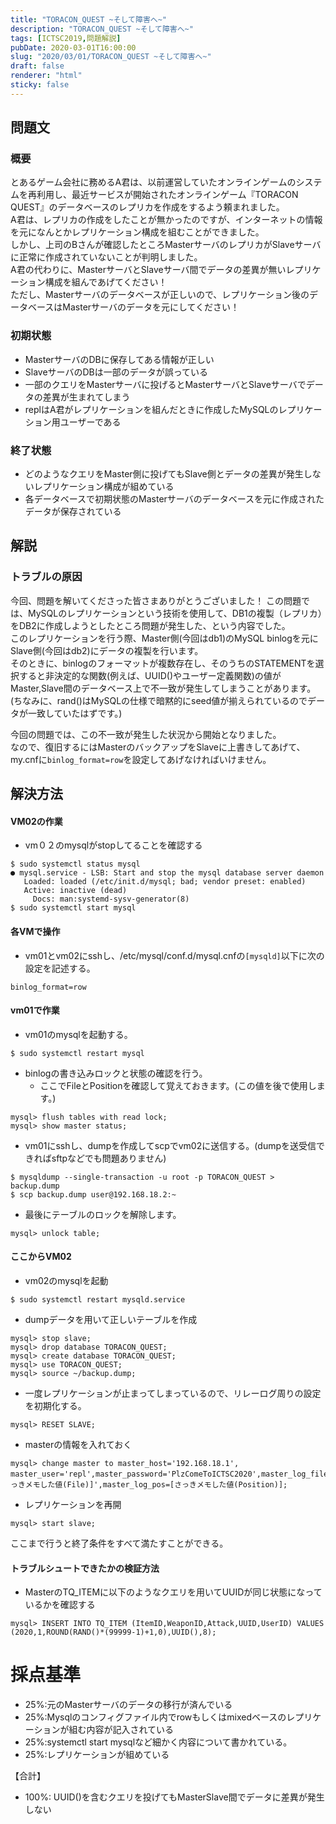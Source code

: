 ```yaml
---
title: "TORACON_QUEST ~そして障害へ~"
description: "TORACON_QUEST ~そして障害へ~"
tags: [ICTSC2019,問題解説]
pubDate: 2020-03-01T16:00:00
slug: "2020/03/01/TORACON_QUEST ~そして障害へ~"
draft: false
renderer: "html"
sticky: false
---
```



<h2 id="%E5%95%8F%E9%A1%8C%E6%96%87">問題文&nbsp;<a href="https://wiki.icttoracon.net/ictsc2019/problems/otsuka:replication/blog/#%E5%95%8F%E9%A1%8C%E6%96%87"></a>&nbsp;</h2>



<h3 id="%E6%A6%82%E8%A6%81">概要&nbsp;<a href="https://wiki.icttoracon.net/ictsc2019/problems/otsuka:replication/blog/#%E6%A6%82%E8%A6%81"></a>&nbsp;</h3>



<p>とあるゲーム会社に務めるA君は、以前運営していたオンラインゲームのシステムを再利用し、最近サービスが開始されたオンラインゲーム『TORACON QUEST』のデータベースのレプリカを作成をするよう頼まれました。<br>A君は、レプリカの作成をしたことが無かったのですが、インターネットの情報を元になんとかレプリケーション構成を組むことができました。<br>しかし、上司のBさんが確認したところMasterサーバのレプリカがSlaveサーバに正常に作成されていないことが判明しました。<br>A君の代わりに、MasterサーバとSlaveサーバ間でデータの差異が無いレプリケーション構成を組んであげてください！<br>ただし、Masterサーバのデータベースが正しいので、レプリケーション後のデータベースはMasterサーバのデータを元にしてください！</p>



<h3 id="%E5%88%9D%E6%9C%9F%E7%8A%B6%E6%85%8B">初期状態&nbsp;<a href="https://wiki.icttoracon.net/ictsc2019/problems/otsuka:replication/blog/#%E5%88%9D%E6%9C%9F%E7%8A%B6%E6%85%8B"></a>&nbsp;</h3>



<ul><li>MasterサーバのDBに保存してある情報が正しい</li><li>SlaveサーバのDBは一部のデータが誤っている</li><li>一部のクエリをMasterサーバに投げるとMasterサーバとSlaveサーバでデータの差異が生まれてしまう</li><li>replはA君がレプリケーションを組んだときに作成したMySQLのレプリケーション用ユーザーである</li></ul>



<h3 id="%E7%B5%82%E4%BA%86%E7%8A%B6%E6%85%8B">終了状態&nbsp;<a href="https://wiki.icttoracon.net/ictsc2019/problems/otsuka:replication/blog/#%E7%B5%82%E4%BA%86%E7%8A%B6%E6%85%8B"></a>&nbsp;</h3>



<ul><li>どのようなクエリをMaster側に投げてもSlave側とデータの差異が発生しないレプリケーション構成が組めている</li><li>各データベースで初期状態のMasterサーバのデータベースを元に作成されたデータが保存されている</li></ul>



<h2 id="%E8%A7%A3%E8%AA%AC">解説&nbsp;<a href="https://wiki.icttoracon.net/ictsc2019/problems/otsuka:replication/blog/#%E8%A7%A3%E8%AA%AC"></a>&nbsp;</h2>



<h3 id="%E3%83%88%E3%83%A9%E3%83%96%E3%83%AB%E3%81%AE%E5%8E%9F%E5%9B%A0">トラブルの原因&nbsp;<a href="https://wiki.icttoracon.net/ictsc2019/problems/otsuka:replication/blog/#%E3%83%88%E3%83%A9%E3%83%96%E3%83%AB%E3%81%AE%E5%8E%9F%E5%9B%A0"></a>&nbsp;</h3>



<p>今回、問題を解いてくださった皆さまありがとうございました！ この問題では、MySQLのレプリケーションという技術を使用して、DB1の複製（レプリカ）をDB2に作成しようとしたところ問題が発生した、という内容でした。<br>このレプリケーションを行う際、Master側(今回はdb1)のMySQL binlogを元にSlave側(今回はdb2)にデータの複製を行います。<br>そのときに、binlogのフォーマットが複数存在し、そのうちのSTATEMENTを選択すると非決定的な関数(例えば、UUID()やユーザー定義関数)の値がMaster,Slave間のデータベース上で不一致が発生してしまうことがあります。(ちなみに、rand()はMySQLの仕様で暗黙的にseed値が揃えられているのでデータが一致していたはずです。)</p>



<p>今回の問題では、この不一致が発生した状況から開始となりました。<br>なので、復旧するにはMasterのバックアップをSlaveに上書きしてあげて、my.cnfに<code>binlog_format=row</code>を設定してあげなければいけません。</p>



<h2 id="%E8%A7%A3%E6%B1%BA%E6%96%B9%E6%B3%95">解決方法&nbsp;<a href="https://wiki.icttoracon.net/ictsc2019/problems/otsuka:replication/blog/#%E8%A7%A3%E6%B1%BA%E6%96%B9%E6%B3%95"></a>&nbsp;</h2>



<h4 id="VM02%E3%81%AE%E4%BD%9C%E6%A5%AD">VM02の作業&nbsp;<a href="https://wiki.icttoracon.net/ictsc2019/problems/otsuka:replication/blog/#VM02%E3%81%AE%E4%BD%9C%E6%A5%AD"></a>&nbsp;</h4>



<ul><li>vm０２のmysqlがstopしてることを確認する</li></ul>


<div class="wp-block-syntaxhighlighter-code "><pre class="brush: plain; title: ; title: ; notranslate" title=""><code>$ sudo systemctl status mysql
● mysql.service - LSB: Start and stop the mysql database server daemon
   Loaded: loaded (/etc/init.d/mysql; bad; vendor preset: enabled)
   Active: inactive (dead)
     Docs: man:systemd-sysv-generator(8)
$ sudo systemctl start mysql
</code></pre></div>


<h4 id="%E5%90%84VM%E3%81%A7%E6%93%8D%E4%BD%9C">各VMで操作&nbsp;<a href="https://wiki.icttoracon.net/ictsc2019/problems/otsuka:replication/blog/#%E5%90%84VM%E3%81%A7%E6%93%8D%E4%BD%9C"></a>&nbsp;</h4>



<ul><li>vm01とvm02にsshし、/etc/mysql/conf.d/mysql.cnfの<code>[mysqld]</code>以下に次の設定を記述する。</li></ul>


<div class="wp-block-syntaxhighlighter-code "><pre class="brush: plain; title: ; title: ; notranslate" title=""><code>binlog_format=row
</code></pre></div>


<h4 id="vm01%E3%81%A7%E4%BD%9C%E6%A5%AD">vm01で作業&nbsp;<a href="https://wiki.icttoracon.net/ictsc2019/problems/otsuka:replication/blog/#vm01%E3%81%A7%E4%BD%9C%E6%A5%AD"></a>&nbsp;</h4>



<ul><li>vm01のmysqlを起動する。</li></ul>


<div class="wp-block-syntaxhighlighter-code "><pre class="brush: plain; title: ; title: ; notranslate" title=""><code>$ sudo systemctl restart mysql
</code></pre></div>


<ul><li>binlogの書き込みロックと状態の確認を行う。<ul><li>ここでFileとPositionを確認して覚えておきます。(この値を後で使用します。)</li></ul></li></ul>


<div class="wp-block-syntaxhighlighter-code "><pre class="brush: plain; title: ; title: ; notranslate" title=""><code>mysql&gt; flush tables with read lock;
mysql&gt; show master status;
</code></pre></div>


<ul><li>vm01にsshし、dumpを作成してscpでvm02に送信する。(dumpを送受信できればsftpなどでも問題ありません)</li></ul>


<div class="wp-block-syntaxhighlighter-code "><pre class="brush: plain; title: ; title: ; notranslate" title=""><code>$ mysqldump --single-transaction -u root -p TORACON_QUEST &gt; backup.dump
$ scp backup.dump user@192.168.18.2:~
</code></pre></div>


<ul><li>最後にテーブルのロックを解除します。</li></ul>


<div class="wp-block-syntaxhighlighter-code "><pre class="brush: plain; title: ; title: ; notranslate" title=""><code>mysql&gt; unlock table;
</code></pre></div>


<h4 id="%E3%81%93%E3%81%93%E3%81%8B%E3%82%89VM02">ここからVM02&nbsp;<a href="https://wiki.icttoracon.net/ictsc2019/problems/otsuka:replication/blog/#%E3%81%93%E3%81%93%E3%81%8B%E3%82%89VM02"></a>&nbsp;</h4>



<ul><li>vm02のmysqlを起動</li></ul>


<div class="wp-block-syntaxhighlighter-code "><pre class="brush: plain; title: ; title: ; notranslate" title=""><code>$ sudo systemctl restart mysqld.service
</code></pre></div>


<ul><li>dumpデータを用いて正しいテーブルを作成</li></ul>


<div class="wp-block-syntaxhighlighter-code "><pre class="brush: plain; title: ; title: ; notranslate" title=""><code>mysql&gt; stop slave;
mysql&gt; drop database TORACON_QUEST;
mysql&gt; create database TORACON_QUEST;
mysql&gt; use TORACON_QUEST;
mysql&gt; source ~/backup.dump;
</code></pre></div>


<ul><li>一度レプリケーションが止まってしまっているので、リレーログ周りの設定を初期化する。</li></ul>


<div class="wp-block-syntaxhighlighter-code "><pre class="brush: plain; title: ; title: ; notranslate" title=""><code>mysql&gt; RESET SLAVE;
</code></pre></div>


<ul><li>masterの情報を入れておく</li></ul>


<div class="wp-block-syntaxhighlighter-code "><pre class="brush: plain; title: ; title: ; notranslate" title=""><code>mysql&gt; change master to master_host='192.168.18.1', master_user='repl',master_password='PlzComeToICTSC2020',master_log_file='&#91;さっきメモした値(File)]',master_log_pos=&#91;さっきメモした値(Position)];
</code></pre></div>


<ul><li>レプリケーションを再開</li></ul>


<div class="wp-block-syntaxhighlighter-code "><pre class="brush: plain; title: ; title: ; notranslate" title=""><code>mysql&gt; start slave;
</code></pre></div>


<p>ここまで行うと終了条件をすべて満たすことができる。</p>



<h4 id="%E3%83%88%E3%83%A9%E3%83%96%E3%83%AB%E3%82%B7%E3%83%A5%E3%83%BC%E3%83%88%E3%81%A7%E3%81%8D%E3%81%9F%E3%81%8B%E3%81%AE%E6%A4%9C%E8%A8%BC%E6%96%B9%E6%B3%95">トラブルシュートできたかの検証方法&nbsp;<a href="https://wiki.icttoracon.net/ictsc2019/problems/otsuka:replication/blog/#%E3%83%88%E3%83%A9%E3%83%96%E3%83%AB%E3%82%B7%E3%83%A5%E3%83%BC%E3%83%88%E3%81%A7%E3%81%8D%E3%81%9F%E3%81%8B%E3%81%AE%E6%A4%9C%E8%A8%BC%E6%96%B9%E6%B3%95"></a>&nbsp;</h4>



<ul><li>MasterのTQ_ITEMに以下のようなクエリを用いてUUIDが同じ状態になっているかを確認する</li></ul>


<div class="wp-block-syntaxhighlighter-code "><pre class="brush: plain; title: ; title: ; notranslate" title=""><code>mysql&gt; INSERT INTO TQ_ITEM (ItemID,WeaponID,Attack,UUID,UserID) VALUES (2020,1,ROUND(RAND()*(99999-1)+1,0),UUID(),8);
</code></pre></div>


<h1 id="%E6%8E%A1%E7%82%B9%E5%9F%BA%E6%BA%96">採点基準&nbsp;<a href="https://wiki.icttoracon.net/ictsc2019/problems/otsuka:replication/blog/#%E6%8E%A1%E7%82%B9%E5%9F%BA%E6%BA%96"></a>&nbsp;</h1>



<ul><li>25%:元のMasterサーバのデータの移行が済んでいる</li><li>25%:Mysqlのコンフィグファイル内でrowもしくはmixedベースのレプリケーションが組む内容が記入されている</li><li>25%:systemctl start mysqlなど細かく内容について書かれている。</li><li>25%:レプリケーションが組めている</li></ul>



<p>【合計】</p>



<ul><li>100%: UUID()を含むクエリを投げてもMasterSlave間でデータに差異が発生しない</li></ul>
